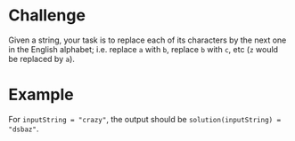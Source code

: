 # Challenge
Given a string, your task is to replace each of its characters by the next one in the English alphabet; i.e. replace `a` with `b`, replace `b` with `c`, etc (`z` would be replaced by `a`).

# Example
For `inputString = "crazy"`, the output should be `solution(inputString) = "dsbaz"`.
